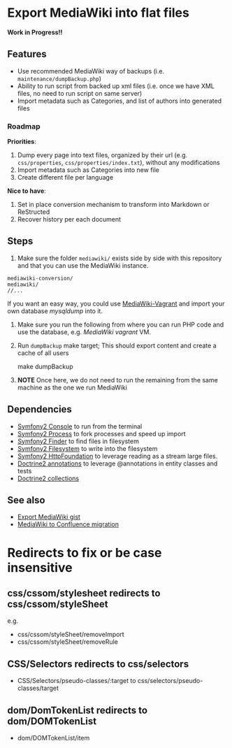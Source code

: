 # Export MediaWiki into flat files

**Work in Progress!!**

## Features

* Use recommended MediaWiki way of backups (i.e. `maintenance/dumpBackup.php`)
* Ability to run script from backed up xml files (i.e. once we have XML files, no need to run script on same server)
* Import metadata such as Categories, and list of authors into generated files


### Roadmap

**Priorities**:

1. Dump every page into text files, organized by their url (e.g. `css/properties`, `css/properties/index.txt`), without any modifications
1. Import metadata such as Categories into new file
1. Create different file per language


**Nice to have**:

1. Set in place conversion mechanism to transform into Markdown or ReStructed
1. Recover history per each document



## Steps

1. Make sure the folder `mediawiki/` exists side by side with this repository and that you can use the MediaWiki instance.

  ```
  mediawiki-conversion/
  mediawiki/
  //...
  ```

  If you want an easy way, you could use [MediaWiki-Vagrant](https://github.com/wikimedia/mediawiki-vagrant) and import your own database *mysqldump* into it.

1. Make sure you run the following from where you can run PHP code and use the database, e.g. *MediaWiki vagrant* VM.

1. Run `dumpBackup` make target; This should export content and create a cache of all users

    make dumpBackup

1. **NOTE** Once here, we do not need to run the remaining from the same machine as the one we run MediaWiki


## Dependencies

* [Symfony2 Console](https://github.com/symfony/Console) to run from the terminal
* [Symfony2 Process](https://github.com/symfony/Process) to fork processes and speed up import
* [Symfony2 Finder](https://github.com/symfony/Finder) to find files in filesystem
* [Symfony2 Filesystem](https://github.com/symfony/Filesystem) to write into the filesystem
* [Symfony2 HttpFoundation](https://github.com/symfony/HttpFoundation) to leverage reading as a stream large files.
* [Doctrine2 annotations](https://github.com/doctrine/annotations) to leverage @annotations in entity classes and tests
* [Doctrine2 collections](https://github.com/doctrine/collections)

## See also

* [Export MediaWiki gist](https://gist.github.com/renoirb/ad878a58092473267f26)
* [MediaWiki to Confluence migration](http://www.slideshare.net/NilsHofmeister/aughh-confluence)



# Redirects to fix or be case insensitive

## css/cssom/stylesheet redirects to css/cssom/styleSheet

e.g.

* css/cssom/styleSheet/removeImport
* css/cssom/styleSheet/removeRule


## CSS/Selectors redirects to css/selectors

* CSS/Selectors/pseudo-classes/:target to css/selectors/pseudo-classes/target

## dom/DomTokenList redirects to dom/DOMTokenList

* dom/DOMTokenList/item